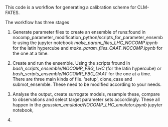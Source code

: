 This code is a workflow for generating a calibration scheme for CLM-FATES.

The workflow has three stages

1. Generate parameter files to create an ensemble of runs:found in
 nocomp_parameter_modification_python/scripts_for_parameter_ensemble using the jupyter notebook *make_param_files_LHC_NOCOMP.ipynb* for the latin hypercube and *make_param_files_OAAT_NOCOMP.ipynb* for the one at a time.  

2. Create and run the ensemble. Using the scripts fround in *bash_scripts_ensemble/NOCOMP_FBG_LHC*
 (for the latin hypercube) or *bash_scripts_ensemble/NOCOMP_FBG_OAAT* for the one at a time.
   There are three main kinds of file. 'setup', clone_case and submot_ensemble. These need to be modified according to your needs. 

3. Analyse the output, create surrogate models, resample these, compare to observations and select target parameter sets accordingly. These all happen in the
*gaussian_emulator/NOCOMP_LHC_emulator.ipynb* jupyter notebook, 
5.  
